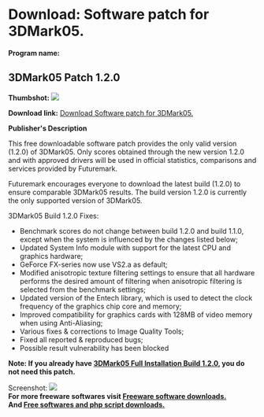 # Download: Software patch for 3DMark05.

**Program name:**

## 3DMark05 Patch 1.2.0

  
**Thumbshot:** ![](http://www.freewarefiles.com/screenshot/3dmark05_md.gif)   
  
**Download link:** [Download Software patch for 3DMark05.](http://freesoftwares.boysofts.com/3DMark05-Patch_program_13762.html)  
  


**Publisher's Description**  
  


This free downloadable software patch provides the only valid version (1.2.0) of 3DMark05. Only scores obtained through the new version 1.2.0 and with approved drivers will be used in official statistics, comparisons and services provided by Futuremark. 

Futuremark encourages everyone to download the latest build (1.2.0) to ensure comparable 3DMark05 results. The build version 1.2.0 is currently the only supported version of 3DMark05.

3DMark05 Build 1.2.0 Fixes:

  * Benchmark scores do not change between build 1.2.0 and build 1.1.0, except when the system is influenced by the changes listed below; 
  * Updated System Info module with support for the latest CPU and graphics hardware; 
  * GeForce FX-series now use VS2.a as default; 
  * Modified anisotropic texture filtering settings to ensure that all hardware performs the desired amount of filtering when anisotropic filtering is selected from the benchmark settings; 
  * Updated version of the Entech library, which is used to detect the clock frequency of the graphics chip core and memory; 
  * Improved compatibility for graphics cards with 128MB of video memory when using Anti-Aliasing; 
  * Various fixes & corrections to Image Quality Tools; 
  * Fixed all reported & reproduced bugs; 
  * Possible result vulnerability has been blocked 

**Note: If you already have [3DMark05 Full Installation Build 1.2.0](http://www.freewarefiles.com/program_9_91_13760.html), you do not need this patch.**

  
  
Screenshot: ![](http://www.freewarefiles.com/screenshot/3dmark05.gif)   
**For more freeware softwares visit [Freeware software downloads.](http://freesoftwares.boysofts.com/)**   
**And [Free softwares and php script downloads.](http://www.boysofts.com/)**
